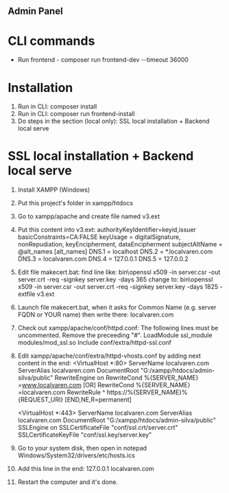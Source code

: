 ## Admin Panel

# CLI commands

* Run frontend - composer run frontend-dev --timeout 36000

# Installation

1. Run in CLI: composer install
2. Run in CLI: composer run frontend-install
3. Do steps in the section (local only): SSL local installation + Backend local serve

# SSL local installation + Backend local serve

1. Install XAMPP (Windows)
2. Put this project's folder in xampp/htdocs
3. Go to xampp/apache and create file named v3.ext
4. Put this content into v3.ext:
	authorityKeyIdentifier=keyid,issuer
	basicConstraints=CA:FALSE
	keyUsage = digitalSignature, nonRepudiation, keyEncipherment, dataEncipherment
	subjectAltName = @alt_names
	[alt_names]
	DNS.1 = localhost
	DNS.2 = *.localvaren.com
	DNS.3 = localvaren.com
	DNS.4 = 127.0.0.1
	DNS.5 = 127.0.0.2
5. Edit file makecert.bat:
	find line like: bin\openssl x509 -in server.csr -out server.crt -req -signkey server.key -days 365
	change to: bin\openssl x509 -in server.csr -out server.crt -req -signkey server.key -days 1825 -extfile v3.ext
6. Launch file makecert.bat, when it asks for Common Name (e.g. server FQDN or YOUR name) then write there: localvaren.com
7. Check out xampp/apache/conf/httpd.conf:
	The following lines must be uncommented. Remove the preceeding "#".
		LoadModule ssl_module modules/mod_ssl.so
		Include conf/extra/httpd-ssl.conf
8. Edit xampp/apache/conf/extra/httpd-vhosts.conf by adding next content in the end:
	<VirtualHost *:80>
    ServerName localvaren.com
    ServerAlias localvaren.com
    DocumentRoot "G:/xampp/htdocs/admin-silva/public"
    RewriteEngine on
    RewriteCond %{SERVER_NAME} =www.localvaren.com [OR]
    RewriteCond %{SERVER_NAME} =localvaren.com
    RewriteRule ^ https://%{SERVER_NAME}%{REQUEST_URI} [END,NE,R=permanent]
	</VirtualHost>

	<VirtualHost *:443>
    ServerName localvaren.com
    ServerAlias localvaren.com
    DocumentRoot "G:/xampp/htdocs/admin-silva/public"
    SSLEngine on
    SSLCertificateFile "conf/ssl.crt/server.crt"
    SSLCertificateKeyFile "conf/ssl.key/server.key"
	</VirtualHost>
9. Go to your system disk, then open in notepad Windows/System32/drivers/etc/hosts.ics
10. Add this line in the end: 127.0.0.1 localvaren.com
11. Restart the computer and it's done.
